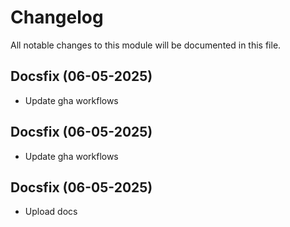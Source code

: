# Changelog

All notable changes to this module will be documented in this file.

## Docsfix (06-05-2025)
* Update gha workflows

## Docsfix (06-05-2025)
* Update gha workflows

## Docsfix (06-05-2025)
* Upload docs
